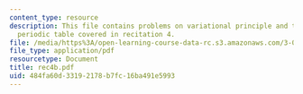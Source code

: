 ```yaml
---
content_type: resource
description: This file contains problems on variational principle and trends across
  periodic table covered in recitation 4.
file: /media/https%3A/open-learning-course-data-rc.s3.amazonaws.com/3-012-fundamentals-of-materials-science-fall-2005/484fa60d33192178b7fc16ba491e5993_rec4b.pdf
file_type: application/pdf
resourcetype: Document
title: rec4b.pdf
uid: 484fa60d-3319-2178-b7fc-16ba491e5993
---
```

